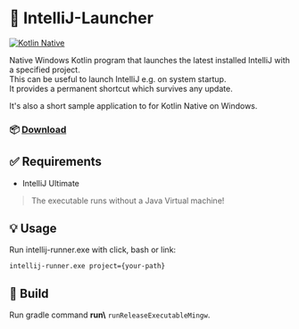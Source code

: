 # 🚀 IntelliJ-Launcher
[![Kotlin Native](https://img.shields.io/badge/Kotlin_Native-1.3.72-blue.svg?style=flat&logo=kotlin&logoColor=white)](http://kotlinlang.org)

Native Windows Kotlin program that launches the latest installed IntelliJ with a specified project.  
This can be useful to launch IntelliJ e.g. on system startup.  
It provides a permanent shortcut which survives any update.  

It's also a short sample application to for Kotlin Native on Windows.

### 📦 [Download](https://github.com/TobseF/IntelliJ-Launcher-n/releases/latest/download/intellij-launcher.exe)

## ✅ Requirements
* IntelliJ Ultimate

> The executable runs without a Java Virtual machine!

## 💡 Usage
Run intellij-runner.exe with click, bash or link:
``` shell
intellij-runner.exe project={your-path}
```

## 🔨 Build
Run gradle command __run\\__ `runReleaseExecutableMingw`.
